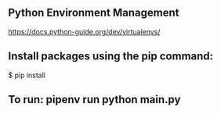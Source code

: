 ## Python Environment Management 
https://docs.python-guide.org/dev/virtualenvs/

## Install packages using the pip command:

$ pip install <packagename>

## To run: pipenv run python main.py
